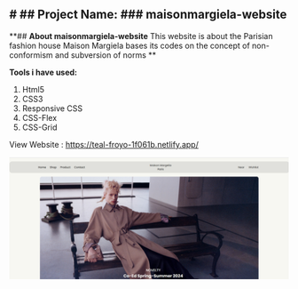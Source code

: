 ## **# ## **Project Name: ### maisonmargiela-website****

**## **About  maisonmargiela-website** This website is about the Parisian fashion house Maison Margiela bases its codes on the concept of non- conformism and subversion of norms
 **



**Tools i have used:**

 1. Html5
 2. CSS3
 3. Responsive CSS
 4. CSS-Flex
 5. CSS-Grid

View Website : https://teal-froyo-1f061b.netlify.app/


![enter image description here](https://github.com/Saiemhossain/maisonmargiela-website/blob/main/img/cover.png?raw=true)
